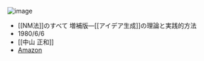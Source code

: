 
![image](https://gyazo.com/65e9d1c7f9bf6b59d1bebf1407f05f9f/thumb/1000)
- [[NM法]]のすべて 増補版―[[アイデア生成]]の理論と実践的方法
- 1980/6/6
- [[中山 正和]]
- [Amazon](https://amzn.to/2AYAS8H)
